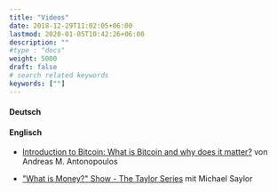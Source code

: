 ```yaml
---
title: "Videos"
date: 2018-12-29T11:02:05+06:00
lastmod: 2020-01-05T10:42:26+06:00
description: ""
#type : "docs"
weight: 5000
draft: false
# search related keywords
keywords: [""]
---
```


#### Deutsch


#### Englisch

- [Introduction to Bitcoin: What is Bitcoin and why does it matter?](https://www.youtube.com/watch?v=l1si5ZWLgy0) von Andreas M. Antonopoulos

- ["What is Money?" Show - The Taylor Series](https://www.youtube.com/playlist?list=PL2jAZ0x9H0bRvoNt1xNJWYa9_8_an03h0) mit Michael Saylor